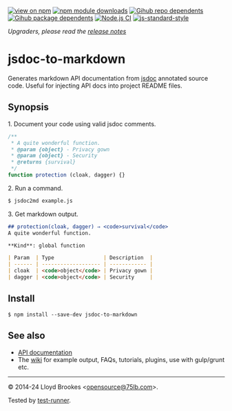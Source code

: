 [![view on npm](https://badgen.net/npm/v/jsdoc-to-markdown)](https://www.npmjs.org/package/jsdoc-to-markdown)
[![npm module downloads](https://badgen.net/npm/dt/jsdoc-to-markdown)](https://www.npmjs.org/package/jsdoc-to-markdown)
[![Gihub repo dependents](https://badgen.net/github/dependents-repo/jsdoc2md/jsdoc-to-markdown)](https://github.com/jsdoc2md/jsdoc-to-markdown/network/dependents?dependent_type=REPOSITORY)
[![Gihub package dependents](https://badgen.net/github/dependents-pkg/jsdoc2md/jsdoc-to-markdown)](https://github.com/jsdoc2md/jsdoc-to-markdown/network/dependents?dependent_type=PACKAGE)
[![Node.js CI](https://github.com/jsdoc2md/jsdoc-to-markdown/actions/workflows/node.js.yml/badge.svg)](https://github.com/jsdoc2md/jsdoc-to-markdown/actions/workflows/node.js.yml)
[![js-standard-style](https://img.shields.io/badge/code%20style-standard-brightgreen.svg)](https://github.com/feross/standard)

_Upgraders, please read the [release notes](https://github.com/jsdoc2md/jsdoc-to-markdown/releases)_

# jsdoc-to-markdown

Generates markdown API documentation from [jsdoc](https://jsdoc.app) annotated source code. Useful for injecting API docs into project README files.

## Synopsis

1\. Document your code using valid jsdoc comments.

```js
/**
 * A quite wonderful function.
 * @param {object} - Privacy gown
 * @param {object} - Security
 * @returns {survival}
 */
function protection (cloak, dagger) {}
```

2\. Run a command.

```sh
$ jsdoc2md example.js
```

3\. Get markdown output.

```markdown
## protection(cloak, dagger) ⇒ <code>survival</code>
A quite wonderful function.

**Kind**: global function

| Param  | Type                | Description  |
| ------ | ------------------- | ------------ |
| cloak  | <code>object</code> | Privacy gown |
| dagger | <code>object</code> | Security     |

```

## Install

```
$ npm install --save-dev jsdoc-to-markdown
```

## See also

* [API documentation](https://github.com/jsdoc2md/jsdoc-to-markdown/blob/master/docs/API.md)
* The [wiki](https://github.com/jsdoc2md/jsdoc-to-markdown/wiki) for example output, FAQs, tutorials, plugins, use with gulp/grunt etc.

* * *

&copy; 2014-24 Lloyd Brookes \<opensource@75lb.com\>.

Tested by [test-runner](https://github.com/test-runner-js/test-runner).
